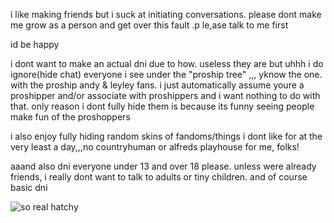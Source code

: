 i like making friends but i suck at initiating conversations. please dont make me grow as a person and get over this fault .p le,ase talk to me first
<P> id be happy </P>
<p> i dont want to make an actual dni due to how. useless they are but uhhh i do ignore(hide chat) everyone i see under the "proship tree" ,,, yknow the one. with the proship andy & leyley fans. i just automatically assume youre a proshipper and/or associate with proshippers and i want nothing to do with that. only reason i dont fully hide them is because its funny seeing people make fun of the proshoppers</p>
<p> i also enjoy fully hiding random skins of fandoms/things i dont like for at the very least a day,,,no countryhuman or alfreds playhouse for me, folks! </p>

<p> aaand also dni everyone under 13 and over 18 please. unless were already friends, i really dont want to talk to adults or tiny children. and of course basic dni </p>

![so real hatchy](https://github.com/user-attachments/assets/3b883df3-fff2-4db7-b0f0-3d0de7e41e3a)
